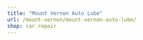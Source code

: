 ```yaml
---
title: "Mount Vernon Auto Lube"
url: /mount-vernon/mount-vernon-auto-lube/
shop: car repair
---
```

